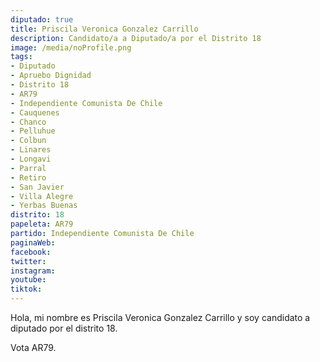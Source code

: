 ```yaml
---
diputado: true
title: Priscila Veronica Gonzalez Carrillo
description: Candidato/a a Diputado/a por el Distrito 18
image: /media/noProfile.png
tags:
- Diputado
- Apruebo Dignidad
- Distrito 18
- AR79
- Independiente Comunista De Chile
- Cauquenes
- Chanco
- Pelluhue
- Colbun
- Linares
- Longavi
- Parral
- Retiro
- San Javier
- Villa Alegre
- Yerbas Buenas
distrito: 18
papeleta: AR79
partido: Independiente Comunista De Chile
paginaWeb:
facebook:
twitter:
instagram:
youtube:
tiktok:
---
```

Hola, mi nombre es Priscila Veronica Gonzalez Carrillo y soy candidato a diputado por el distrito 18.

Vota AR79.